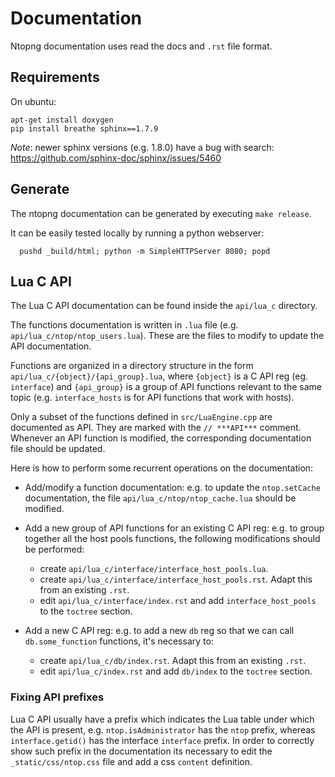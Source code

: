 # Documentation

Ntopng documentation uses read the docs and `.rst` file format.

## Requirements

On ubuntu:

```
apt-get install doxygen
pip install breathe sphinx==1.7.9
````

*Note*: newer sphinx versions (e.g. 1.8.0) have a bug with search: https://github.com/sphinx-doc/sphinx/issues/5460

## Generate

The ntopng documentation can be generated by executing `make release`.

It can be easily tested locally by running a python webserver:

```
  pushd _build/html; python -m SimpleHTTPServer 8080; popd
```

## Lua C API

The Lua C API documentation can be found inside the `api/lua_c` directory.

The functions documentation is written in `.lua` file (e.g. `api/lua_c/ntop/ntop_users.lua`).
These are the files to modify to update the API documentation.

Functions are organized in a directory structure in the form `api/lua_c/{object}/{api_group}.lua`,
where `{object}` is a C API reg (eg. `interface`) and `{api_group}` is a group of API functions
relevant to the same topic (e.g. `interface_hosts` is for API functions that work with hosts).

Only a subset of the functions defined in `src/LuaEngine.cpp` are documented as API.
They are marked with the `// ***API***` comment. Whenever an API function is modified,
the corresponding documentation file should be updated.

Here is how to perform some recurrent operations on the documentation:

  - Add/modify a function documentation: e.g. to update the `ntop.setCache` documentation,
    the file `api/lua_c/ntop/ntop_cache.lua` should be modified.

  - Add a new group of API functions for an existing C API reg: e.g. to group together all the
    host pools functions, the following modifications should be performed:
      - create `api/lua_c/interface/interface_host_pools.lua`.
      - create `api/lua_c/interface/interface_host_pools.rst`. Adapt this from an existing `.rst`.
      - edit `api/lua_c/interface/index.rst` and add `interface_host_pools` to the `toctree` section.

  - Add a new C API reg: e.g. to add a new `db` reg so that we can call `db.some_function` functions,
    it's necessary to:
      - create `api/lua_c/db/index.rst`. Adapt this from an existing `.rst`.
      - edit `api/lua_c/index.rst` and add `db/index` to the `toctree` section.

### Fixing API prefixes

Lua C API usually have a prefix which indicates the Lua table under which the API is present,
e.g. `ntop.isAdministrator` has the `ntop` prefix, whereas `interface.getid()` has the interface `interface`
prefix. In order to correctly show such prefix in the documentation its necessary to edit the `_static/css/ntop.css`
file and add a css `content` definition.
